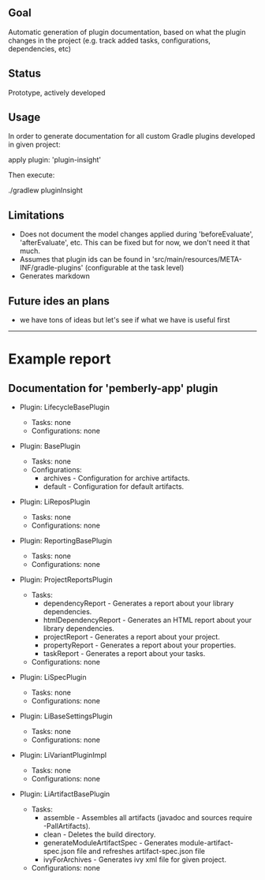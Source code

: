 ## Goal

Automatic generation of plugin documentation, based on what the plugin changes in the project (e.g. track added tasks, configurations, dependencies, etc)

## Status

Prototype, actively developed

## Usage

In order to generate documentation for all custom Gradle plugins developed in given project:

apply plugin: 'plugin-insight'

Then execute:

./gradlew pluginInsight

## Limitations

 - Does not document the model changes applied during 'beforeEvaluate', 'afterEvaluate', etc.
This can be fixed but for now, we don't need it that much.
 - Assumes that plugin ids can be found in 'src/main/resources/META-INF/gradle-plugins' (configurable at the task level)
 - Generates markdown

## Future ides an plans

 - we have tons of ideas but let's see if what we have is useful first

----

# Example report

## Documentation for 'pemberly-app' plugin ##

* Plugin: LifecycleBasePlugin
   * Tasks: none
   * Configurations: none

* Plugin: BasePlugin
   * Tasks: none
   * Configurations:
      - archives - Configuration for archive artifacts.
      - default - Configuration for default artifacts.

* Plugin: LiReposPlugin
   * Tasks: none
   * Configurations: none

* Plugin: ReportingBasePlugin
   * Tasks: none
   * Configurations: none

* Plugin: ProjectReportsPlugin
   * Tasks:
      - dependencyReport - Generates a report about your library dependencies.
      - htmlDependencyReport - Generates an HTML report about your library dependencies.
      - projectReport - Generates a report about your project.
      - propertyReport - Generates a report about your properties.
      - taskReport - Generates a report about your tasks.
   * Configurations: none

* Plugin: LiSpecPlugin
   * Tasks: none
   * Configurations: none

* Plugin: LiBaseSettingsPlugin
   * Tasks: none
   * Configurations: none

* Plugin: LiVariantPluginImpl
   * Tasks: none
   * Configurations: none

* Plugin: LiArtifactBasePlugin
   * Tasks:
      - assemble - Assembles all artifacts (javadoc and sources require -PallArtifacts).
      - clean - Deletes the build directory.
      - generateModuleArtifactSpec - Generates module-artifact-spec.json file and refreshes artifact-spec.json file
      - ivyForArchives - Generates ivy xml file for given project.
   * Configurations: none
